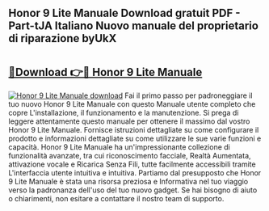 ## Honor 9 Lite Manuale Download gratuit PDF - Part-tJA Italiano Nuovo manuale del proprietario di riparazione byUkX

# <h2><a href="http://dfcjh0.blite.top/?on=Honor+9+Lite+Manuale">🔗Download 👉🔴 Honor 9 Lite Manuale</a></h2>

[![Honor 9 Lite Manuale download](https://i.imgur.com/lujVjoI.png)](http://dfcjh0.blite.top/?on=Honor+9+Lite+Manuale)
Fai il primo passo per padroneggiare il tuo nuovo Honor 9 Lite Manuale con questo Manuale utente completo che copre L'installazione, il funzionamento e la manutenzione. Si prega di leggere attentamente questo manuale per ottenere il massimo dal vostro Honor 9 Lite Manuale. Fornisce istruzioni dettagliate su come configurare il prodotto e informazioni dettagliate su come utilizzare le sue varie funzioni e capacità. Honor 9 Lite Manuale ha un'impressionante collezione di funzionalità avanzate, tra cui riconoscimento facciale, Realtà Aumentata, attivazione vocale e Ricarica Senza Fili, tutte facilmente accessibili tramite L'interfaccia utente intuitiva e intuitiva. Partiamo dal presupposto che Honor 9 Lite Manuale è stata una risorsa preziosa e Informativa nel tuo viaggio verso la padronanza dell'uso del tuo nuovo gadget. Se hai bisogno di aiuto o chiarimenti, non esitare a contattare il nostro team di supporto.
